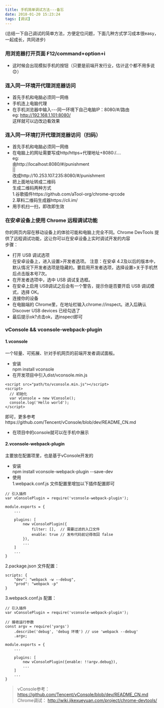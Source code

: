 ```yaml
---
title: 手机简单调试方法---备忘
date: 2018-01-20 15:23:24
tags: [调试]
---
```

(总结一下自己调试的简单方法，方便定位问题，下面几种方式学习成本很easy，一起成长，共同进步)  
### 用浏览器打开页面 F12/command+option+i 
* 这时候会出现模拟手机的按钮（只要是前端开发行业，估计这个都不用多说😊）<br><!--more-->

### 连入同一环境开代理浏览器访问
* 首先手机和电脑必须同一网络
* 手机连上电脑代理
* 在手机浏览器中输入---同一环境下自己电脑IP：8080/#/路由  
eg: http://192.168.1.101:8080/  
这样就可以边改边看效果

### 连入同一环境打开代理浏览器访问（扫码）
* 首先手机和电脑必须同一网络
* 在电脑上的网址需要写成http/https+代理地址+8080:/....  
eg:  
由http://localhost:8080/#/punishment  
||  
改成http://10.253.107.235:8080/#/punishment
* 把上面地址转成二维码  
生成二维码两种方式  
1.谷歌插件https://github.com/aTool-org/chrome-qrcode  
2.草料二维码生成器https://cli.im/
* 用手机扫一扫，即改即生效

### 在安卓设备上使用 Chrome 远程调试功能
你的网页内容在移动设备上的体验可能和电脑上完全不同。Chrome DevTools 提供了远程调试功能，这让你可以在安卓设备上实时调试开发的内容  
步骤：  
* 打开 USB 调试选项  
在安卓设备上，进入设置>开发者选项。
注意：在安卓 4.2及以后的版本中，默认情况下开发者选项是隐藏的。要启用开发者选项，选择设置>关于手机然后点击版本号7次。  
* 在开发者选项中，选中 USB 调试复选框。  
* 在安卓上启用 USB调试之后会有一个警告，提示你是否要开启 USB 调试模式，选择 OK。  
* 连接你的设备  
* 在电脑端的 Chrome里，在地址栏输入chrome://inspect。进入后确认 Discover USB devices 已经勾选了  
* 最后提示ok?点击ok，选inspect即可

### vConsole && vconsole-webpack-plugin
#### 1.vconsole   
一个轻量、可拓展、针对手机网页的前端开发者调试面板。
* 安装  
npm install vconsole
* 在开发项目中引入dist/vconsole.min.js 
```
<script src="path/to/vconsole.min.js"></script>
<script>
  // 初始化
  var vConsole = new VConsole();
  console.log('Hello world');
</script>
```
即可，更多参考https://github.com/Tencent/vConsole/blob/dev/README_CN.md
* 在项目中的console就可以在手机中展示  

#### 2.vconsole-webpack-plugin  
主要放在配置项里，也是基于vConsole开发的
* 安装  
npm install vconsole-webpack-plugin --save-dev
* 使用  
1.webpack.conf.js 文件配置里增加以下插件配置即可
```
// 引入插件
var vConsolePlugin = require('vconsole-webpack-plugin'); 

module.exports = {
    ...

    plugins: [
        new vConsolePlugin({
            filter: [],  // 需要过滤的入口文件
            enable: true // 发布代码前记得改回 false
        }),
        ...
    ]
    ...
}
```
2.package.json 文件配置：
```
scripts: {
    "dev": "webpack -w --debug",
    "prod": "webpack -p"
}
```
3.webpack.conf.js 配置：
```
// 引入插件
var vConsolePlugin = require('vconsole-webpack-plugin'); 

// 接收运行参数
const argv = require('yargs')
    .describe('debug', 'debug 环境') // use 'webpack --debug'
    .argv;

module.exports = {
    ...

    plugins: [
        new vConsolePlugin({enable: !!argv.debug}),
        ...
    ]
    ...
}
```


> vConsole参考： https://github.com/Tencent/vConsole/blob/dev/README_CN.md   
> Chrome调试： http://wiki.jikexueyuan.com/project/chrome-devtools/